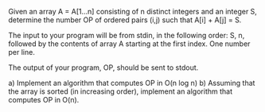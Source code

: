 Given an array A = A[1...n] consisting of n distinct integers and an integer S, determine the number OP of ordered pairs (i,j) such that A[i] + A[j] = S.

The input to your program will be from stdin, in the following order: S, n, followed by the contents of array A starting at the first index. One number per line.

The output of your program, OP, should be sent to stdout.

a) Implement an algorithm that computes OP in O(n log n)
b) Assuming that the array is sorted (in increasing order), implement an algorithm that computes OP in O(n).

